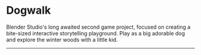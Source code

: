 # Dogwalk

Blender Studio's long awaited second game project, focused on creating a bite-sized interactive storytelling playground. Play as a big adorable dog and explore the winter woods with a little kid.

---